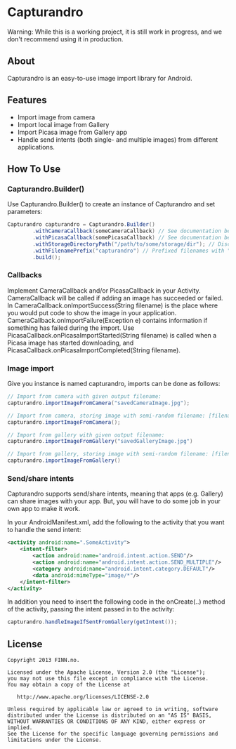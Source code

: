 # Capturandro


Warning: While this is a working project, it is still work in progress, and we don't recommend using it in production.

## About
Capturandro is an easy-to-use image import library for Android.


## Features
* Import image from camera
* Import local image from Gallery
* Import Picasa image from Gallery app
* Handle send intents (both single- and multiple images) from different applications.

## How To Use
### Capturandro.Builder()
Use Capturandro.Builder() to create an instance of Capturandro and set parameters:
```java
Capturandro capturandro = Capturandro.Builder()
        .withCameraCallback(someCameraCallback) // See documentation below
        .withPicasaCallback(somePicasaCallback) // See documentation below
        .withStorageDirectoryPath("/path/to/some/storage/dir"); // Discouraged! App uses getExternalCacheDir() by default
        .withFilenamePrefix("capturandro") // Prefixed filenames with "capturandro_", e.g. "capturandro_001.jpg"
        .build();
```

### Callbacks
Implement CameraCallback and/or PicasaCallback in your Activity. CameraCallback will be called if adding an image has
succeeded or failed. In CameraCallback.onImportSuccess(String filename) is the place where you would put code to
show the image in your application. CameraCallback.onImportFailure(Exception e) contains information if something has
failed during the import. Use PicasaCallback.onPicasaImportStarted(String filename) is called when a Picasa image has started
downloading, and PicasaCallback.onPicasaImportCompleted(String filename).


### Image import
Give you instance is named capturandro, imports can be done as follows:

```java
// Import from camera with given output filename:
capturandro.importImageFromCamera("savedCameraImage.jpg");

// Import from camera, storing image with semi-random filename: [filenamePrefix] + System.currentTimeMillis() + ".jpg"
capturandro.importImageFromCamera();

// Import from gallery with given output filename:
capturandro.importImageFromGallery("savedGalleryImage.jpg")

// Import from gallery, storing image with semi-random filename: [filenamePrefix] + System.currentTimeMillis() + ".jpg"
capturandro.importImageFromGallery()
```

### Send/share intents
Capturandro supports send/share intents, meaning that apps (e.g. Gallery) can share images with your app.
But, you will have to do some job in your own app to make it work.

In your AndroidManifest.xml, add the following to the activity that you want to handle the send intent:
```xml
<activity android:name=".SomeActivity">
    <intent-filter>
        <action android:name="android.intent.action.SEND"/>
        <action android:name="android.intent.action.SEND_MULTIPLE"/>
        <category android:name="android.intent.category.DEFAULT"/>
        <data android:mimeType="image/*"/>
    </intent-filter>
</activity>
```
In addition you need to insert the following code in the onCreate(..) method of the activity, 
passing the intent passed in to the activity:
```java
capturandro.handleImageIfSentFromGallery(getIntent());
```

## License

    Copyright 2013 FINN.no.

    Licensed under the Apache License, Version 2.0 (the "License");
    you may not use this file except in compliance with the License.
    You may obtain a copy of the License at

       http://www.apache.org/licenses/LICENSE-2.0

    Unless required by applicable law or agreed to in writing, software
    distributed under the License is distributed on an "AS IS" BASIS,
    WITHOUT WARRANTIES OR CONDITIONS OF ANY KIND, either express or implied.
    See the License for the specific language governing permissions and
    limitations under the License.
